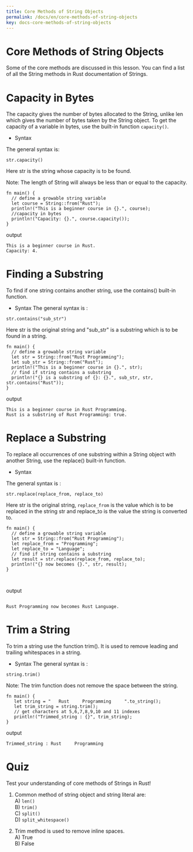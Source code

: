 ```yaml
---
title: Core Methods of String Objects
permalink: /docs/en/core-methods-of-string-objects
key: docs-core-methods-of-string-objects
---
```


# Core Methods of String Objects

Some of the core methods are discussed in this lesson. You can find a list of all the String methods in Rust documentation of Strings.

# Capacity in Bytes 

The capacity gives the number of bytes allocated to the String, unlike len which gives the number of bytes taken by the String object. 
To get the capacity of a variable in bytes, use the built-in function `capacity()`.

- Syntax

The general syntax is:

`str.capacity()`

Here str is the string whose capacity is to be found.

Note: The length of String will always be less than or equal to the capacity.

```
fn main() {
  // define a growable string variable
  let course = String::from("Rust");
  println!("This is a beginner course in {}.", course);
  //capacity in bytes
  println!("Capacity: {}.", course.capacity());
}

```

output 

```
This is a beginner course in Rust.
Capacity: 4.

```

# Finding a Substring 

To find if one string contains another string, use the contains() built-in function.
- Syntax 
The general syntax is :

```
str.contains("sub_str")
```
Here str is the original string and "sub_str" is a substring which is to be found in a string.


```
fn main() {
  // define a growable string variable
  let str = String::from("Rust Programming"); 
  let sub_str = String::from("Rust"); 
  println!("This is a beginner course in {}.", str);
  // find if string contains a substring
  println!("{} is a substring of {}: {}.", sub_str, str, str.contains("Rust"));
}

```
output 

```
This is a beginner course in Rust Programming.
Rust is a substring of Rust Programming: true.
```

# Replace a Substring 

To replace all occurrences of one substring within a String object with another String, use the replace() built-in function.
- Syntax 

The general syntax is :
```
str.replace(replace_from, replace_to)
```
Here str is the original string, `replace_from` is the value which is to be replaced in the string str and replace_to is the value the string is converted to.


```
fn main() {
  // define a growable string variable
  let str = String::from("Rust Programming"); 
  let replace_from = "Programming";
  let replace_to = "Language"; 
  // find if string contains a substring
  let result = str.replace(replace_from, replace_to);
  println!("{} now becomes {}.", str, result);
}



```
output 

```

Rust Programming now becomes Rust Language.

```

# Trim a String 

To trim a string use the function trim(). It is used to remove leading and trailing whitespaces in a string.
- Syntax 
The general syntax is :
```
string.trim()
```
Note: The trim function does not remove the space between the string.

```
fn main() {
   let string = "   Rust     Programming     ".to_string();
   let trim_string = string.trim(); 
   // get characters at 5,6,7,8,9,10 and 11 indexes
   println!("Trimmed_string : {}", trim_string);
}

```
output
```
Trimmed_string : Rust     Programming
```

# Quiz 

Test your understanding of core methods of Strings in Rust!

1. Common method of string object and string literal are: <br> 
A) `len()` <br> 
B) `trim()` <br> 
C) `split()` <br> 
D) `split_whitespace()` <br> 

2. Trim method is used to remove inline spaces.<br> 
A) True <br> 
B) False <br>



















